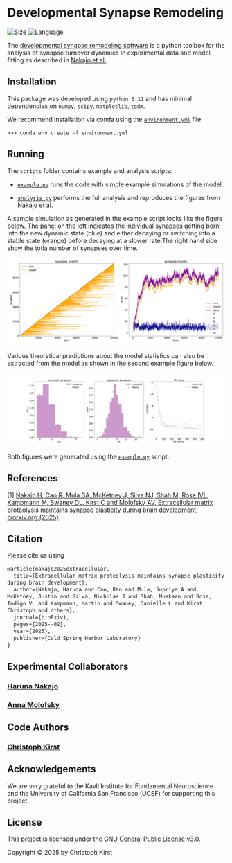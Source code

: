 # Developmental Synapse Remodeling

![Size](https://img.shields.io/github/repo-size/ChristophKirst/developmental_synapse_remodeling?style=plastic)
[![Language](https://img.shields.io/github/languages/top/ChristophKirst/developmental_synapse_remodeling?style=plastic)](https://github.com/ChristophKirst/developmental_synapse_dynamics)


The [developmental synapse remodeling software](https://github.com/ChristophKirst/developmental_synapse_remodeling?tab=readme-ov-file) 
is a python toolbox for the analysis of synapse turnover dynamics in experimental data and model fitting 
as described in [Nakajo et al.](#references)


## Installation

This package was developed using `python 3.11` and has minimal dependencies on `numpy`, `scipy`, `matplotlib`, `tqdm`.

We recommend installation via conda using the [`environment.yml`](environment.yml) file

    >>> conda env create -f environment.yml


## Running

The `scripts` folder contains example and analysis scripts:

* [`example.py`](/scripts/example.py) runs the code with simple example simulations of the model. 

* [`analysis.py`](/scripts/analysis.py) performs the full analysis and reproduces the figures from [Nakajo et al.](#references)

A sample simulation as generated in the example script looks like the figure below. The panel on the left indicates 
the individual synapses getting born into the new dynamic state (blue) and either decaying or switching into
a stable state (orange) before decaying at a slower rate.The right hand side show the totla number of synapses over time.

![model](/figures/model_example.png)

Various theoretical predictions about the model statistics can also be extracted from the model as shown in 
the second example figure below.

![model](/figures/model_example_distributions.png)

Both figures were generated using the [`example.py`](/scripts/example.py) script.


## References

[1] [Nakajo H, Cao R, Mula SA, McKetney J, Silva NJ, Shah M, Rose IVL, Kampmann M, Swaney DL, Kirst C and Molofsky AV, 
Extracellular matrix proteolysis maintains synapse plasticity during brain development, 
biorxiv.org (2025)](https://doi.org/10.1101/2025.02.27.640672)
 

## Citation
Please cite us using

    @article{nakajo2025extracellular,
      title={Extracellular matrix proteolysis maintains synapse plasticity during brain development},
      author={Nakajo, Haruna and Cao, Ran and Mula, Supriya A and McKetney, Justin and Silva, Nicholas J and Shah, Muskaan and Rose, Indigo VL and Kampmann, Martin and Swaney, Danielle L and Kirst, Christoph and others},
      journal={bioRxiv},
      pages={2025--02},
      year={2025},
      publisher={Cold Spring Harbor Laboratory}
    }


## Experimental Collaborators

### [Haruna Nakajo](https://www.annamolofskylab.org/team-2)

### [Anna Molofsky](https://www.annamolofskylab.org/)


## Code Authors

### [Christoph Kirst](https://profiles.ucsf.edu/christoph.kirst)


## Acknowledgements
We are very grateful to the Kavli Institute for Fundamental Neuroscience and the University of California San Francisco (UCSF) for supporting this project.


## License
This project is licensed under the [GNU General Public License v3.0](license.txt). 

Copyright © 2025 by Christoph Kirst
